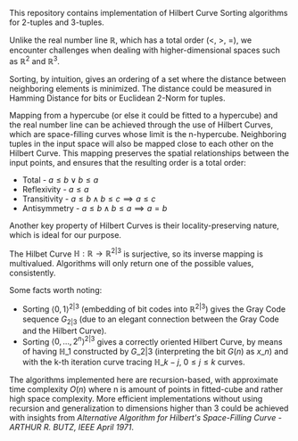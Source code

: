 This repository contains implementation of Hilbert Curve Sorting algorithms for 2-tuples and 3-tuples.

Unlike the real number line $\mathbb{R}$, which has a total order ($<$, $>$, $=$),
we encounter challenges when dealing with higher-dimensional spaces such as $\mathbb{R}^2$ and $\mathbb{R}^3$.

Sorting, by intuition, gives an ordering of a set where the distance between neighboring elements is minimized.
The distance could be measured in Hamming Distance for bits or Euclidean 2-Norm for tuples.

Mapping from a hypercube (or else it could be fitted to a hypercube) and the real number line
can be achieved through the use of Hilbert Curves,
which are space-filling curves whose limit is the n-hypercube.
Neighboring tuples in the input space will also be mapped close to each other on the Hilbert Curve.
This mapping preserves the spatial relationships between the input points, and ensures that the resulting order is a total order:

- Total - $a \le b \lor b \le a$
- Reflexivity - $a \le a$
- Transitivity - $a \le b \land b \le c \implies a \le c$
- Antisymmetry - $a \le b \land b \le a \implies a = b$

Another key property of Hilbert Curves is their locality-preserving nature, which is ideal for our purpose.

The Hilbet Curve $\mathbb{H}: \mathbb{R} \rightarrow \mathbb{R}^{2 | 3}$ is surjective, so its inverse mapping is multivalued.
Algorithms will only return one of the possible values, consistently.

Some facts worth noting:
- Sorting $\langle 0,1 \rangle^{2|3}$ (embedding of bit codes into $\mathbb{R}^{2|3}$)
gives the Gray Code sequence $G_{2|3}$ (due to an elegant connection between the Gray Code and the Hilbert Curve).
- Sorting $\langle 0, \dots, 2^n \rangle^{2|3}$ gives a correctly oriented Hilbert Curve, by means of having $\mathbb{H}\_1$ constructed by $G\_{2|3}$ (interpreting the bit $G(n)$ as $x\_n$) and with the k-th iteration curve tracing $\mathbb{H}\_{k-j}$, $0 \le j \le k$ curves.

The algorithms implemented here are recursion-based, with approximate time complexity $O(n)$ where n is amount of points in fitted-cube and rather high space complexity. More efficient implementations without using recursion and generalization to dimensions higher than 3 could be achieved with insights from _Alternative Algorithm for Hilbert's Space-Filling Curve - ARTHUR R. BUTZ, IEEE April 1971_.
